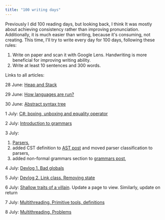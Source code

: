 ```yaml
---
title: "100 writing days"
---
```


Previously I did 100 reading days, but looking back, I think It was mostly about
achieving consistency rather than improving pronunciation. Additionally, it is much easier than
writing, because it's consuming, not creating. This time, I'll try to write every day for 100 days,
following these rules:

1. Write on paper and scan it with Google Lens. Handwriting is more beneficial for improving
   writing ability.
2. Write at least 10 sentences and 300 words.

Links to all articles:

28 June: [Heap and Stack](100-days/heap-and-stack)

29 June: [How languages are run?](100-days/transpilers-compilers-interpreters)

30 June: [Abstract syntax tree](100-days/ast)

1 July: [C#: boxing, unboxing and equality operator](100-days/boxing-and-equality-cs)

2 July: [Introduction to grammars](100-days/introduction-to-grammars)

3 July:

1. [Parsers](100-days/parsers),
2. added CST definition to [AST post](100-days/ast) and moved
   parser classification to parsers,
3. added non-formal grammars section to [grammars post](100-days/introduction-to-grammars),

4 July: [Devlog 1. Bad globals](100-days/devlog1)

5 July: [Devlog 2. Link class. Removing state](100-days/devlog2)

6 July: [Shallow traits of a villain](100-days/shallow-villain-traits). Update a page to view.
Similarly, update on return

7 July: [Multithreading. Primitive tools, definitions](100-days/multithreading1)

8 July: [Multithreading. Problems](100-days/multithreading2)
